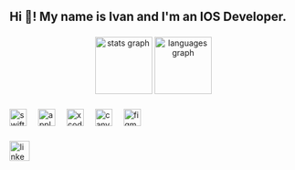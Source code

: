 <h2 align="left">Hi 👋! My name is Ivan and I'm an IOS Developer.</h2>

###

<div align="center">
  <img src="https://github-readme-stats.vercel.app/api?username=Vanopr&hide_title=false&hide_rank=false&show_icons=true&include_all_commits=true&count_private=true&disable_animations=false&theme=vue&locale=en&hide_border=false" height="100" alt="stats graph"  />
  <img src="https://github-readme-stats.vercel.app/api/top-langs?username=Vanopr&locale=en&hide_title=false&layout=compact&card_width=320&langs_count=5&theme=swift&hide_border=false" height="100" alt="languages graph"  />
</div>

###

<div align="left">
  <img src="https://img.shields.io/badge/Swift-F05138?logo=swift&logoColor=white&style=for-the-badge" height="30" alt="swift logo"  />
  <img width="12" />
  <img src="https://img.shields.io/badge/Apple-000000?logo=apple&logoColor=white&style=for-the-badge" height="30" alt="apple logo"  />
  <img width="12" />
  <img src="https://img.shields.io/badge/Xcode-147EFB?logo=xcode&logoColor=white&style=for-the-badge" height="30" alt="xcode logo"  />
  <img width="12" />
  <img src="https://cdn.jsdelivr.net/gh/devicons/devicon/icons/canva/canva-original.svg" height="30" alt="canva logo"  />
  <img width="12" />
  <img src="https://cdn.jsdelivr.net/gh/devicons/devicon/icons/figma/figma-original.svg" height="30" alt="figma logo"  />
</div>

###

<div align="left">
  <a href="https://www.linkedin.com/in/vanopr/" target="_blank">
    <img src="https://img.shields.io/static/v1?message=LinkedIn&logo=linkedin&label=Ivan&color=0077B5&logoColor=white&labelColor=&style=for-the-badge" height="35" alt="linkedin logo"  />
  </a>
</div>

###
